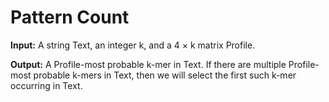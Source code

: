 # **Pattern Count**

**Input:** A string Text, an integer k, and a 4 × k matrix Profile.
     
**Output:** A Profile-most probable k-mer in Text. If there are multiple Profile-most probable k-mers in Text, then we will select the first such k-mer occurring in Text.